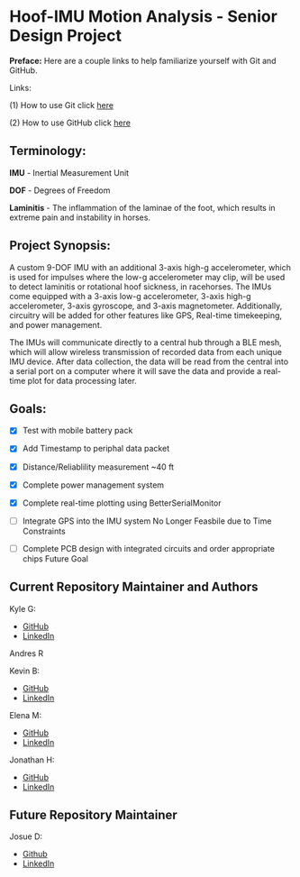 # Hoof-IMU Motion Analysis - Senior Design Project

**Preface:** Here are a couple links to help familiarize yourself with Git and GitHub.

Links: 

(1) How to use Git click [here](https://youtu.be/USjZcfj8yxE?si=m7MtrsjsvbkFWDZs)  

(2) How to use GitHub click [here](https://www.youtube.com/watch?v=nhNq2kIvi9s&ab_channel=ColtSteele)

## Terminology:

**IMU** - Inertial Measurement Unit

**DOF** - Degrees of Freedom

**Laminitis** - The inflammation of the laminae of the foot, which results in extreme pain and instability in horses.

## Project Synopsis:
A custom 9-DOF IMU with an additional 3-axis high-g accelerometer, which is used for impulses where the low-g accelerometer may clip, will be used to detect laminitis or rotational hoof sickness, in racehorses.
The IMUs come equipped with a 3-axis low-g accelerometer, 3-axis high-g accelerometer, 3-axis gyroscope, and 3-axis magnetometer. Additionally, circuitry will be added for other features like GPS, Real-time timekeeping, and power management.

The IMUs will communicate directly to a central hub through a BLE mesh, which will allow wireless transmission of recorded data from each unique IMU device. After data collection, the data will be read from the central into a serial port on a computer where it will save the data and provide a real-time plot for data processing later.


## Goals:
- [x]  Test with mobile battery pack                                                      
- [x]  Add Timestamp to periphal data packet                                              
- [x]  Distance/Reliablility measurement                                                  ~40 ft
- [x]  Complete power management system                                                   
- [x]  Complete real-time plotting using BetterSerialMonitor                              
- [ ]  Integrate GPS into the IMU system                                                  No Longer Feasbile due to Time Constraints
- [ ]  Complete PCB design with integrated circuits and order appropriate chips           Future Goal


## Current Repository Maintainer and Authors
Kyle G:
- [GitHub](https://github.com/kyobg)
- [LinkedIn](https://www.linkedin.com/in/kyle-b-garcia/)

Andres R

Kevin B:
- [GitHub](https://github.com/kevinbrannan)
- [LinkedIn](https://www.linkedin.com/in/kevin-brannan-885446233/)

Elena M:
- [GitHub](https://github.com/evolutis101)
- [LinkedIn](https://www.linkedin.com/in/elenammontalvo/)

Jonathan H:
- [GitHub](https://github.com/Grlee316)
- [LinkedIn](https://www.linkedin.com/in/jhanbali/)

## Future Repository Maintainer
Josue D:
- [Github](https://github.com/Jdiazcaminos)
- [LinkedIn](https://www.linkedin.com/in/josuediaz-caminos/)
